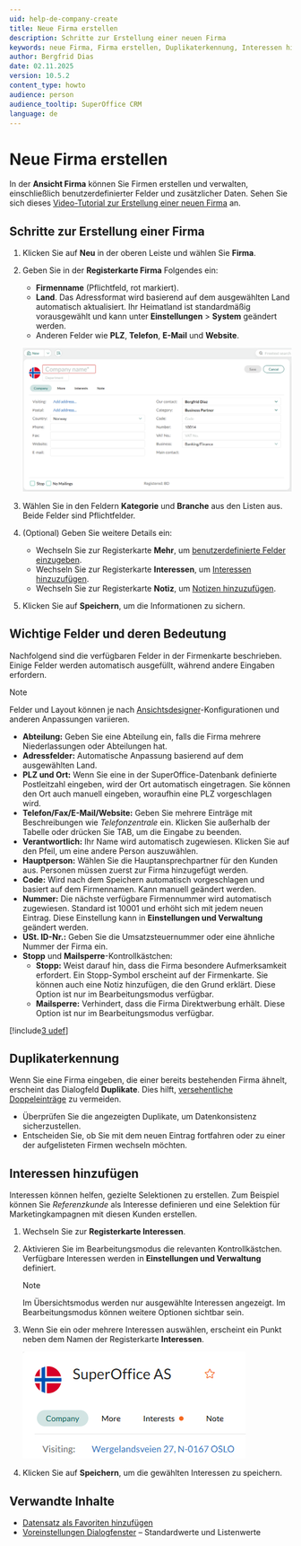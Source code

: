 ```yaml
---
uid: help-de-company-create
title: Neue Firma erstellen
description: Schritte zur Erstellung einer neuen Firma
keywords: neue Firma, Firma erstellen, Duplikaterkennung, Interessen hinzufügen, Firmeninteressen, Firma
author: Bergfrid Dias
date: 02.11.2025
version: 10.5.2
content_type: howto
audience: person
audience_tooltip: SuperOffice CRM
language: de
---
```


# Neue Firma erstellen

In der **Ansicht Firma** können Sie Firmen erstellen und verwalten, einschließlich benutzerdefinierter Felder und zusätzlicher Daten. Sehen Sie sich dieses [Video-Tutorial zur Erstellung einer neuen Firma][1] an.

## Schritte zur Erstellung einer Firma

1. Klicken Sie auf **Neu** in der oberen Leiste und wählen Sie **Firma**.

2. Geben Sie in der **Registerkarte Firma** Folgendes ein:
    * **Firmenname** (Pflichtfeld, rot markiert).
    * **Land**. Das Adressformat wird basierend auf dem ausgewählten Land automatisch aktualisiert. Ihr Heimatland ist standardmäßig vorausgewählt und kann unter **Einstellungen** > **System** geändert werden.
    * Anderen Felder wie **PLZ**, **Telefon**, **E-Mail** und **Website**.

   ![Leere Firmenkarte mit Pflicht- und optionalen Feldern -screenshot][img1]

3. Wählen Sie in den Feldern **Kategorie** und **Branche** aus den Listen aus. Beide Felder sind Pflichtfelder.

4. (Optional) Geben Sie weitere Details ein:
    * Wechseln Sie zur Registerkarte **Mehr**, um [benutzerdefinierte Felder einzugeben][12].
    * Wechseln Sie zur Registerkarte **Interessen**, um [Interessen hinzuzufügen](#interests-tab).
    * Wechseln Sie zur Registerkarte **Notiz**, um [Notizen hinzuzufügen][5].

5. Klicken Sie auf **Speichern**, um die Informationen zu sichern.

## <a id="fields"></a>Wichtige Felder und deren Bedeutung

Nachfolgend sind die verfügbaren Felder in der Firmenkarte beschrieben. Einige Felder werden automatisch ausgefüllt, während andere Eingaben erfordern.

> [!NOTE]
> Felder und Layout können je nach [Ansichtsdesigner][9]-Konfigurationen und anderen Anpassungen variieren.

* **Abteilung:** Geben Sie eine Abteilung ein, falls die Firma mehrere Niederlassungen oder Abteilungen hat.
* **Adressfelder:** Automatische Anpassung basierend auf dem ausgewählten Land.
* **PLZ und Ort:** Wenn Sie eine in der SuperOffice-Datenbank definierte Postleitzahl eingeben, wird der Ort automatisch eingetragen. Sie können den Ort auch manuell eingeben, woraufhin eine PLZ vorgeschlagen wird.
* **Telefon/Fax/E-Mail/Website:** Geben Sie mehrere Einträge mit Beschreibungen wie *Telefonzentrale* ein. Klicken Sie außerhalb der Tabelle oder drücken Sie TAB, um die Eingabe zu beenden.
* **Verantwortlich:** Ihr Name wird automatisch zugewiesen. Klicken Sie auf den Pfeil, um eine andere Person auszuwählen.
* **Hauptperson:** Wählen Sie die Hauptansprechpartner für den Kunden aus. Personen müssen zuerst zur Firma hinzugefügt werden.
* **Code:** Wird nach dem Speichern automatisch vorgeschlagen und basiert auf dem Firmennamen. Kann manuell geändert werden.
* **Nummer:** Die nächste verfügbare Firmennummer wird automatisch zugewiesen. Standard ist 10001 und erhöht sich mit jedem neuen Eintrag. Diese Einstellung kann in **Einstellungen und Verwaltung** geändert werden.
* **USt. ID-Nr.:** Geben Sie die Umsatzsteuernummer oder eine ähnliche Nummer der Firma ein.
* **Stopp** und **Mailsperre**-Kontrollkästchen:
  * **Stopp:** Weist darauf hin, dass die Firma besondere Aufmerksamkeit erfordert. Ein Stopp-Symbol erscheint auf der Firmenkarte. Sie können auch eine Notiz hinzufügen, die den Grund erklärt. Diese Option ist nur im Bearbeitungsmodus verfügbar.
  * **Mailsperre:** Verhindert, dass die Firma Direktwerbung erhält. Diese Option ist nur im Bearbeitungsmodus verfügbar.

[!include[3 udef](../../learn/includes/more-udef.md)]

## Duplikaterkennung

Wenn Sie eine Firma eingeben, die einer bereits bestehenden Firma ähnelt, erscheint das Dialogfeld **Duplikate**. Dies hilft, [versehentliche Doppeleinträge][2] zu vermeiden.

* Überprüfen Sie die angezeigten Duplikate, um Datenkonsistenz sicherzustellen.
* Entscheiden Sie, ob Sie mit dem neuen Eintrag fortfahren oder zu einer der aufgelisteten Firmen wechseln möchten.

## <a id="interests-tab"></a>Interessen hinzufügen

Interessen können helfen, gezielte Selektionen zu erstellen. Zum Beispiel können Sie *Referenzkunde* als Interesse definieren und eine Selektion für Marketingkampagnen mit diesen Kunden erstellen.

1. Wechseln Sie zur **Registerkarte Interessen**.

2. Aktivieren Sie im Bearbeitungsmodus die relevanten Kontrollkästchen. Verfügbare Interessen werden in **Einstellungen und Verwaltung** definiert.

    > [!NOTE]
    > Im Übersichtsmodus werden nur ausgewählte Interessen angezeigt. Im Bearbeitungsmodus können weitere Optionen sichtbar sein.

3. Wenn Sie ein oder mehrere Interessen auswählen, erscheint ein Punkt neben dem Namen der Registerkarte **Interessen**.

    ![Registerkarte Interessen mit Kontrollkästchen für Firmeninteressen -screenshot][img2]

4. Klicken Sie auf **Speichern**, um die gewählten Interessen zu speichern.

## Verwandte Inhalte

* [Datensatz als Favoriten hinzufügen][4]
* [Voreinstellungen Dialogfenster][3] – Standardwerte und Listenwerte

<!-- Referenced links -->
[1]: https://community.superoffice.com/globalassets/user--admin/learning/user-guide/company--contact/add-company.mp4
[2]: ../../learn/basics/duplicates.md
[3]: ../../learn/getting-started/preferences.md
[4]: ../../learn/basics/fav.md
[5]: ../../learn/basics/notes.md
[9]: ../../customization/screen-designer/admin/index.md
[12]: ../../custom-objects/learn/more-tab.md

<!-- Referenced images -->
[img1]: ../../../media/loc/en/company/new-company.png
[img2]: ../../../media/loc/en/company/interests.png
